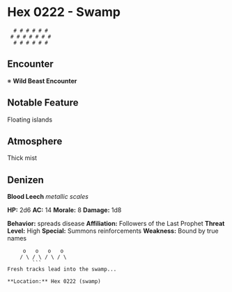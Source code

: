 # Hex 0222 - Swamp
```
  # # # # # #
 # # # # # # #
  # # # # # #
```

## Encounter

※ **Wild Beast Encounter**

## Notable Feature

Floating islands

## Atmosphere

Thick mist

## Denizen

**Blood Leech**
*metallic scales*

**HP:** 2d6 **AC:** 14 **Morale:** 8
**Damage:** 1d8

**Behavior:** spreads disease
**Affiliation:** Followers of the Last Prophet
**Threat Level:** High
**Special:** Summons reinforcements
**Weakness:** Bound by true names

```
     o   o   o   o
    / \ / \ / \ / \
        ```
Fresh tracks lead into the swamp...

**Location:** Hex 0222 (swamp)
